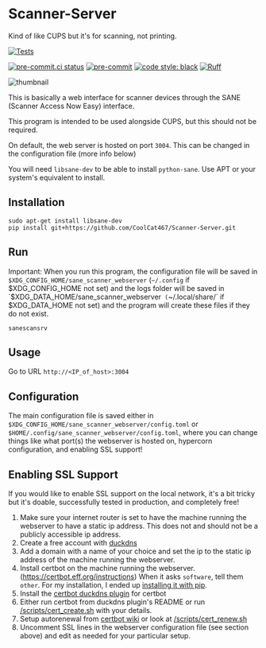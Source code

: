 # Scanner-Server
Kind of like CUPS but it's for scanning, not printing.

[![Tests](https://github.com/CoolCat467/Scanner-Server/actions/workflows/ci.yml/badge.svg?branch=main)](https://github.com/CoolCat467/Scanner-Server/actions/workflows/ci.yml)
<!-- BADGIE TIME -->

[![pre-commit.ci status](https://results.pre-commit.ci/badge/github/CoolCat467/Scanner-Server/main.svg)](https://results.pre-commit.ci/latest/github/CoolCat467/Scanner-Server/main)
[![pre-commit](https://img.shields.io/badge/pre--commit-enabled-brightgreen?logo=pre-commit)](https://github.com/pre-commit/pre-commit)
[![code style: black](https://img.shields.io/badge/code_style-black-000000.svg)](https://github.com/psf/black)
[![Ruff](https://img.shields.io/endpoint?url=https://raw.githubusercontent.com/astral-sh/ruff/main/assets/badge/v2.json)](https://github.com/astral-sh/ruff)

<!-- END BADGIE TIME -->

![thumbnail](./img/thumbnail.png)

This is basically a web interface for scanner devices through the SANE (Scanner Access Now Easy) interface.

This program is intended to be used alongside CUPS, but this should not be required.

On default, the web server is hosted on port `3004`.
This can be changed in the configuration file (more info below)

You will need `libsane-dev` to be able to install `python-sane`.
Use APT or your system's equivalent to install.

## Installation
```console
sudo apt-get install libsane-dev
pip install git+https://github.com/CoolCat467/Scanner-Server.git
```

## Run
Important: When you run this program, the configuration file will be saved in `$XDG_CONFIG_HOME/sane_scanner_webserver` (`~/.config` if $XDG_CONFIG_HOME not set) and the logs folder will be saved in
`$XDG_DATA_HOME/sane_scanner_webserver` (`~/.local/share/` if $XDG_DATA_HOME not set)
and the program will create these files if they do not exist.
```console
sanescansrv
```

## Usage
Go to URL `http://<IP_of_host>:3004`


## Configuration
The main configuration file is saved either in `$XDG_CONFIG_HOME/sane_scanner_webserver/config.toml` or
`$HOME/.config/sane_scanner_webserver/config.toml`,
where you can change things like what port(s)
the webserver is hosted on, hypercorn configuration, and enabling
SSL support!


## Enabling SSL Support
If you would like to enable SSL support on the local network, it's a bit
tricky but it's doable, successfully tested in production, and completely free!
1) Make sure your internet router is set to have the machine running
the webserver to have a static ip address. This does not and should not be
a publicly accessible ip address.
2) Create a free account with [duckdns](https://www.duckdns.org/)
3) Add a domain with a name of your choice and set the ip to the static ip
address of the machine running the webserver.
4) Install certbot on the machine running the webserver.
(https://certbot.eff.org/instructions)
When it asks `software`, tell them `other`.
For my installation, I ended up [installing it with pip](https://pypi.org/project/certbot/).
5) Install the [certbot duckdns plugin](https://github.com/infinityofspace/certbot_dns_duckdns) for certbot
6) Either run certbot from duckdns plugin's README or run [/scripts/cert_create.sh](https://github.com/CoolCat467/Scanner-Server/blob/main/scripts/cert_create.sh) with your details.
7) Setup autorenewal from [certbot wiki](https://eff-certbot.readthedocs.io/en/latest/using.html#setting-up-automated-renewal) or look at [/scripts/cert_renew.sh](https://github.com/CoolCat467/Scanner-Server/blob/main/scripts/cert_renew.sh)
8) Uncomment SSL lines in the webserver configuration file (see section above) and edit as needed for your particular setup.
